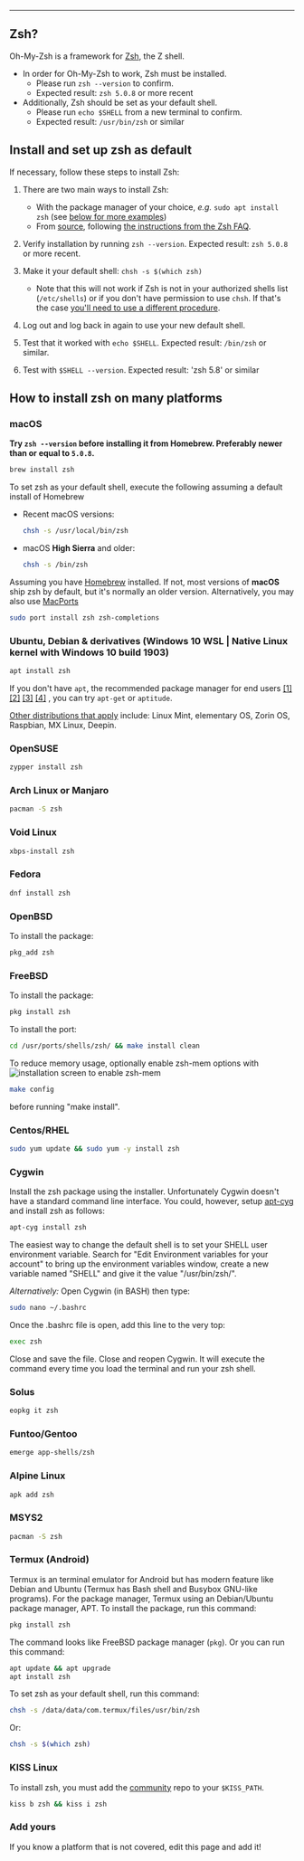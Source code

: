 
***

## Zsh?

Oh-My-Zsh is a framework for [Zsh](https://www.zsh.org), the Z shell.

- In order for Oh-My-Zsh to work, Zsh must be installed.
  - Please run `zsh --version` to confirm.
  - Expected result: `zsh 5.0.8` or more recent
- Additionally, Zsh should be set as your default shell.
  - Please run `echo $SHELL` from a new terminal to confirm.
  - Expected result: `/usr/bin/zsh` or similar

## Install and set up zsh as default

If necessary, follow these steps to install Zsh:

1. There are two main ways to install Zsh:

   - With the package manager of your choice, _e.g._ `sudo apt install zsh` (see [below for more examples](#how-to-install-zsh-on-many-platforms))
   - From [source](https://zsh.sourceforge.net/Arc/source.html), following [the instructions from the Zsh FAQ](https://zsh.sourceforge.net/FAQ/zshfaq01.html#l7).

2. Verify installation by running `zsh --version`. Expected result: `zsh 5.0.8` or more recent.

3. Make it your default shell: `chsh -s $(which zsh)`

   - Note that this will not work if Zsh is not in your authorized shells list (`/etc/shells`)
    or if you don't have permission to use `chsh`. If that's the case [you'll need to use a different procedure](https://www.google.com/search?q=zsh+default+without+chsh).

4. Log out and log back in again to use your new default shell.

5. Test that it worked with `echo $SHELL`. Expected result: `/bin/zsh` or similar.

6. Test with `$SHELL --version`. Expected result: 'zsh 5.8' or similar

## How to install zsh on many platforms

### macOS

**Try `zsh --version` before installing it from Homebrew. Preferably newer than or equal to `5.0.8`.**

```sh
brew install zsh
```

To set zsh as your default shell, execute the following assuming a default install of Homebrew

- Recent macOS versions:

  ```sh
  chsh -s /usr/local/bin/zsh
  ```

- macOS **High Sierra** and older:

  ```sh
  chsh -s /bin/zsh
  ```

Assuming you have [Homebrew](https://brew.sh/) installed. If not, most versions of
**macOS** ship zsh by default, but it's normally an older version.  Alternatively, you may
also use [MacPorts](https://www.macports.org/)

```sh
sudo port install zsh zsh-completions
```

### Ubuntu, Debian & derivatives (Windows 10 WSL | Native Linux kernel with Windows 10 build 1903)

```sh
apt install zsh
```

If you don't have `apt`, the recommended package manager for end users
[[1]](https://askubuntu.com/a/446484)
[[2]](https://askubuntu.com/a/775264)
[[3]](https://help.ubuntu.com/lts/serverguide/apt.html)
[[4]](https://www.howtogeek.com/234583/simplify-command-line-package-management-with-apt-instead-of-apt-get/)
, you can try `apt-get` or `aptitude`.

[Other distributions that apply](https://en.wikipedia.org/wiki/List_of_Linux_distributions#Debian-based) include:
Linux Mint, elementary OS, Zorin OS, Raspbian, MX Linux, Deepin.

### OpenSUSE

```sh
zypper install zsh
```

### Arch Linux or Manjaro

```sh
pacman -S zsh
```

### Void Linux

```sh
xbps-install zsh
```

### Fedora

```sh
dnf install zsh
```

### OpenBSD

To install the package:

```sh
pkg_add zsh
```

### FreeBSD

To install the package:

```sh
pkg install zsh
```

To install the port:

```sh
cd /usr/ports/shells/zsh/ && make install clean
```

To reduce memory usage, optionally enable zsh-mem options with
![installation screen to enable zsh-mem](https://i.imgur.com/l4id6Ek.png)

```sh
make config
```

before running "make install".

### Centos/RHEL

```sh
sudo yum update && sudo yum -y install zsh
```

### Cygwin

Install the zsh package using the installer. Unfortunately Cygwin doesn't have a standard command line interface. You could, however, setup [apt-cyg](https://github.com/kou1okada/apt-cyg) and install zsh as follows:

```sh
apt-cyg install zsh
```

The easiest way to change the default shell is to set your SHELL user environment variable. Search for "Edit Environment variables for your account" to bring up the environment variables window, create a new variable named "SHELL" and give it the value "/usr/bin/zsh/".

*Alternatively:*
Open Cygwin (in BASH) then type:

```sh
sudo nano ~/.bashrc
```

Once the .bashrc file is open, add this line to the very top:

```sh
exec zsh
```

Close and save the file.
Close and reopen Cygwin.
It will execute the command every time you load the terminal and run your zsh shell.

### Solus

```sh
eopkg it zsh
```

### Funtoo/Gentoo

```sh
emerge app-shells/zsh
```

### Alpine Linux

```sh
apk add zsh
```

### MSYS2

```sh
pacman -S zsh
```

### Termux (Android)

Termux is an terminal emulator for Android but has modern feature like Debian and Ubuntu (Termux has Bash shell and Busybox GNU-like programs). For the package manager, Termux using an Debian/Ubuntu package manager, APT.
To install the package, run this command:

```sh
pkg install zsh
```

The command looks like FreeBSD package manager (`pkg`). Or you can run this command:

```sh
apt update && apt upgrade
apt install zsh
```

To set zsh as your default shell, run this command:

```sh
chsh -s /data/data/com.termux/files/usr/bin/zsh
```

Or:

```sh
chsh -s $(which zsh)
```

### KISS Linux

To install zsh, you must add the [community](https://github.com/kiss-community/repo-community/) repo to your `$KISS_PATH`.

```sh
kiss b zsh && kiss i zsh
```

### Add yours

If you know a platform that is not covered, edit this page and add it!
